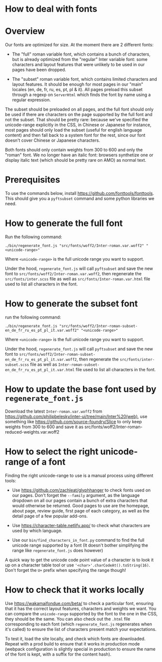 # How to deal with fonts

# Overview

Our fonts are optimized for size. At the moment there are 2 different fonts:

- The "full" roman variable font, which contains a bunch of characters, but is already optimized from the "regular" Inter variable font: some characters and layout features that were unlikely to be used in our pages have been dropped.

- The "subset" roman variable font, which contains limited characters and layout features. It should be enough for most pages in our "main" locales (en, de, fr, ru, es, pt, pl & it). All pages preload this subset through a regexp on `ServerHtml` which finds the font by name using a regular expression.

The subset should be preloaded on all pages, and the full font should only be used if there are characters on the page supported by the full font and not the subset. That should be pretty rare: because we've specified the unicode-range explicitly in the CSS, in Chinese or Japanese for instance, most pages should only load the subset (useful for english language content) and then fall back to a system font for the rest, since our font doesn't cover Chinese or Japanese characters.

Both fonts should only contain weights from 300 to 600 and only the "roman" font. We no longer have an italic font: browsers synthetize one or display italic text (which should be pretty rare on AMO) as normal text.

# Prerequisites

To use the commands below, install https://github.com/fonttools/fonttools. This should give you a `pyftsubset` command and some python libraries we need.

# How to generate the full font

Run the following command:

```shell
./bin/regenerate_font.js "src/fonts/woff2/Inter-roman.var.woff2" "<unicode-range>"
```

Where `<unicode-range>` is the full unicode range you want to support.

Under the hood, `regenerate_font.js` will call `pyftsubset` and save the new font to `src/fonts/woff2/Inter-roman.var.woff2`, then regenerate the `src/fonts/inter.scss` file as well as `src/fonts/Inter-roman.var.html` file used to list all characters in the font.

# How to generate the subset font

run the following command:

```shell
./bin/regenerate_font.js "src/fonts/woff2/Inter-roman-subset-en_de_fr_ru_es_pt_pl_it.var.woff2" "<unicode-range>"
```

Where `<unicode-range>` is the full unicode range you want to support.

Under the hood, `regenerate_font.js` will call `pyftsubset` and save the new font to `src/fonts/woff2/Inter-roman-subset-en_de_fr_ru_es_pt_pl_it.var.woff2`, then regenerate the `src/fonts/inter-subset.scss` file as well as `Inter-roman-subset-en_de_fr_ru_es_pt_pl_it.var.html` file used to list all characters in the font.

# How to update the base font used by `regenerate_font.js`

Download the latest `Inter-roman.var.woff2` from https://github.com/philipbelesky/inter-ui/tree/main/Inter%20(web), use something like https://github.com/source-foundry/Slice to only keep weights from 300 to 600 and save it
as src/fonts/woff2/Inter-roman-reduced-weights.var.woff2

# How to select the right unicode-range of a font

Finding the right unicode-range to use is a manual process using different tools:

- Use https://github.com/zachleat/glyphhanger to check fonts used on our pages. Don't forget the `--family` argument, as the language dropdown on all our pages contain a bunch of extra characters that would otherwise be returned. Good pages to use are the homepage, about page, review guide, first page of each category, as well as the detail page of a few popular add-ons.

- Use https://character-table.netlify.app/ to check what characters are used by which language.

- Use our `bin/find_characters_in_font.py` command to find the full unicode range supported by a font (It doesn't bother simplifying the range like `regenerate_font.js` does however)

A quick way to get the unicode code point value of a character is to look it up on a character table tool or use `'<char>'.charCodeAt().toString(16)`. Don't forget the `U+` prefix when specifying the range though!

# How to check that it works locally

Use https://wakamaifondue.com/beta/ to check a particular font, ensuring that it has the correct layout features, characters and weights we want. You can compare the `unicode-range` supported by the font to the one in the CSS, they should be the same. You can also check out the `.html` file corresponding to each font (which `regenerate_font.js` regenerates when it's called) to ensure the list of characters present match your expectations.

To test it, load the site locally, and check which fonts are downloaded. Repeat with a prod build to ensure that it works in production mode (webpack configuration is slightly special in production to ensure the name of the font is kept, with a suffix for the content hash).

